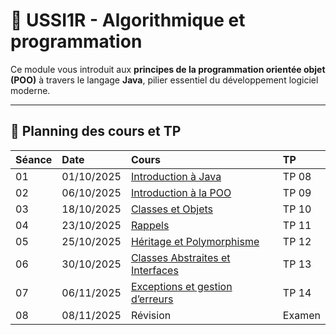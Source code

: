 # 🧩 USSI1R - Algorithmique et programmation

Ce module vous introduit aux **principes de la programmation orientée objet (POO)** à travers le langage **Java**, pilier essentiel du développement logiciel moderne.  


---

## 📅 Planning des cours et TP

| Séance | Date | Cours | TP |
|:------|:------|:----------------|:-------------|
| 01 | 01/10/2025 | [Introduction à Java](cours/01.pdf)  | TP 08 |
| 02 | 06/10/2025 | [Introduction à la POO](cours/02.pdf) | TP 09 |
| 03 | 18/10/2025 | [Classes et Objets](cours/03.pdf) | TP 10 |
| 04 | 23/10/2025 | [Rappels](cours/04.pdf)  | TP 11|
| 05 | 25/10/2025 | [Héritage et Polymorphisme](cours/05.pdf) | TP 12 |
| 06 | 30/10/2025 | [Classes Abstraites et Interfaces](cours/06.pdf) | TP 13 |
| 07 | 06/11/2025 | [Exceptions et gestion d’erreurs](cours/07.pdf) | TP 14|
| 08 | 08/11/2025 | Révision| Examen |


